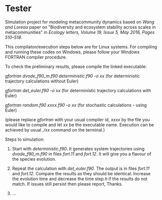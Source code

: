 # Tester
Simulation project for modeling metacommunity dynamics based on *Wang and Loreau* paper on "Biodiversity and ecosystem stability across scales in metacommunities" in *Ecology letters, Volume 19, Issue 5, May 2016, Pages 510–518*.

This compilaton/execution steps below are for Linux systems. For compiling and running these codes on Windows, please follow your Windows FORTRAN compiler procedure.

To check the preliminary results, please compile the linked executable:

*gfortran dvode_f90_m.f90 deterministic.f90 -o xx* (for deterministic trajectory calculations without Euler)

*gfortran det_euler.f90 -o xx* (for deterministic trajectory calculations with Euler)

*gfortran random.f90 xxxx.f90 -o xx* (for stochastic calculations - using Euler)

(please replace *gfortran* with your usual compiler id, *xxxx* by the file you would like to compile and let *xx* be the executable name. Execution can be achieved by usual *./xx* command on the terminal.)

Steps to simulation:

1) Start with *deterministic.f90*. It generates system trajectories using *dvode_f90_m.f90* in files *fort.11* and *fort.12*. It will give you a flavour of the species evolution.

2) Repeat the calculation with *det_euler.f90*. The output is in files *fort.11* and *fort.12*. Compare the results as they should be identical. Increase the evolution time and decrease the time step *h* if the results do not match. If issues still persist then please report, Thanks.

3) ...
